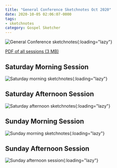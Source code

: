 ```yaml
---
title: "General Conference Sketchnotes Oct 2020"
date: 2020-10-05 02:06:07-0000
tags:
- sketchnotes
category: Gospel Sketcher
---
```


![General Conference sketchnotes](https://www.gospelsketcher.org/uploads/2020/f36f6f439c.jpg){:loading="lazy"}

[PDF of all sessions (3 MB)](https://www.gospelsketcher.org/uploads/2020/746127bbc3.pdf)

## Saturday Morning Session

![Saturday morning sketchnotes](https://www.gospelsketcher.org/uploads/2020/b9ce3c9c83.jpg){:loading="lazy"}

## Saturday Afternoon Session

![Saturday afternoon sketchnotes](https://www.gospelsketcher.org/uploads/2020/5710f6e4a1.jpg){:loading="lazy"}

## Sunday Morning Session

![Sunday morning sketchnotes](https://www.gospelsketcher.org/uploads/2020/a3e9c03257.jpg){:loading="lazy"}

## Sunday Afternoon Session

![Sunday afternoon session](https://www.gospelsketcher.org/uploads/2020/7165a01076.jpg){:loading="lazy"}